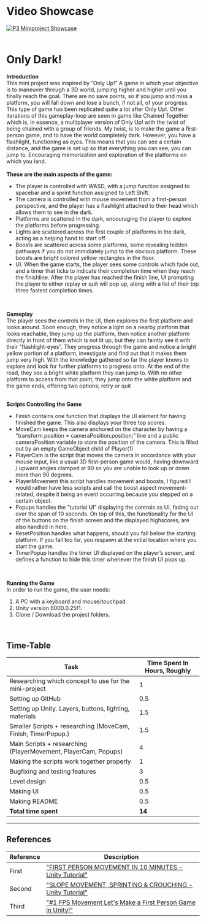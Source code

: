 # Video Showcase
[![P3 Miniproject Showcase](https://img.youtube.com/vi/HOy7VU50KGk/0.jpg)](https://youtu.be/HOy7VU50KGk)
<br/>
<br/>
# Only Dark!
**Introduction** <br/>
This mini project was inspired by ”Only Up!” A game in which your objective is to maneuver through a 3D world, jumping higher and higher until you finally reach the goal. There are no save points, so if you jump and miss a platform, you will fall down and lose a bunch, if not all, of your progress. This type of game has been replicated quite a lot after Only Up!. Other iterations of this gameplay-loop are seen in game like Chained Together which is, in essence, a multiplayer version of Only Up! with the twist of being chained with a group of friends. My twist, is to make the game a first-person game, and to have the world completely dark. However, you have a flashlight, functioning as eyes. This means that you can see a certain distance, and the game is set up so that everything you can see, you can jump to. Encouraging memorization and exploration of the platforms on which you land. <br/>
<br/>
**These are the main aspects of the game:**
* The player is controlled with WASD, with a jump function assigned to spacebar and a sprint function assigned to Left Shift. 
* The camera is controlled with mouse movement from a first-person perspective, and the player has a flashlight attached to their head which allows them to see in the dark.
* Platforms are scattered in the dark, encouraging the player to explore the platforms before progressing.
* Lights are scattered across the first couple of platforms in the dark, acting as a helping hand to start off.
* Boosts are scattered across some platforms, some revealing hidden pathways if you do not immidiately jump to the obvious platform. These boosts are bright colored yellow rectangles in the floor.
* UI. When the game starts, the player sees some controls which fade out, and a timer that ticks to indicate their completion time when they reach the finishline. After the player has reached the finish line, UI prompting the player to either replay or quit will pop up, along with a list of their top three fastest completion times.<br/>
<br/>

**Gameplay** <br/>
The player sees the controls in the UI, then explores the first platform and looks around. Soon enough, they notice a light on a nearby platform that looks reachable, they jump up the platform, then notice another platform directly in front of them which is not lit up, but they can faintly see it with their ”flashlight-eyes”. They progress through the game and notice a bright yellow portion of a platform, investigate and find out that it makes them jump very high. With the knowledge gathered so far the player knows to explore and look for further platforms to progress onto. At the end of the road, they see a bright white platform they can jump to. With no other platform to access from that point, they jump onto the white platform and the game ends, offering two options; retry or quit<br/>
<br/>

**Scripts Controlling the Game**<br/>
* Finish contains one function that displays the UI element for having finished the game. This also displays your three top scores.
* MoveCam keeps the camera anchored on the character by having a ”transform.position = cameraPosition.position;” line and a public cameraPosition variable to store the position of the camera. This is filled out by an empty GameObject child of Player(1)
* PlayerCam is the script that moves the camera in accordance with your mouse input, like a usual 3D first-person game would, having downward / upward angles clamped at 90 so you are unable to look up or down more than 90 degrees.
* PlayerMovement this script handles movement and boosts, I figured I would rather have less scripts and call the boost aspect movement-related, despite it being an event occurring because you stepped on a certain object.
* Popups handles the ”tutorial UI” displaying the controls as UI, fading out over the span of 10 seconds. On top of this, the functionality for the UI of the buttons on the finish screen and the displayed highscores, are also handled in here.
* ResetPosition handles what happens, should you fall below the starting platform. If you fall too far, you respawn at the initial location where you start the game.
* TimerPopup handles the timer UI displayed on the player’s screen, and defines a function to hide this timer whenever the finish UI pops up.<br/>
<br/>

**Running the Game** <br/>
In order to run the game, the user needs:<br/>
1. A PC with a keyboard and mouse/touchpad.
2. Unity version 6000.0.25f1.
3. Clone / Download the project folders. <br/>
<br/>

## Time-Table

| Task                                                           | Time Spent In Hours, Roughly |
|----------------------------------------------------------------|------------------------------|
| Researching which concept to use for the mini-project          | 1                            |
| Setting up GitHub                                              | 0.5                          |
| Setting up Unity. Layers, buttons, lighting, materials         | 1.5                          |
| Smaller Scripts + researching (MoveCam, Finish, TimerPopup.)   | 1.5                          |
| Main Scripts + researching (PlayerMovement, PlayerCam, Popups) | 4                            |
| Making the scripts work together properly                      | 1                            |
| Bugfixing and testing features                                 | 3                            |
| Level design                                                   | 0.5                          |
| Making UI                                                      | 0.5                          |
| Making README                                                  | 0.5                          |
| **Total time spent**                                           | **14**                       |

---

## References

| Reference | Description                                                                                                                                       |
|-----------|---------------------------------------------------------------------------------------------------------------------------------------------------|
| First     | ["FIRST PERSON MOVEMENT IN 10 MINUTES - Unity Tutorial"](https://www.youtube.com/watch?v=f473C43s8nE&t)                                           |
| Second    | ["SLOPE MOVEMENT, SPRINTING & CROUCHING - Unity Tutorial"](https://www.youtube.com/watch?v=xCxSjgYTw9c&t)                                         |
| Third     | ["#1 FPS Movement Let's Make a First Person Game in Unity!"](https://www.youtube.com/watch?v=rJqP5EesxLk&list=PLGUw8UNswJEOv8c5ZcoHarbON6mIEUFBC) |
